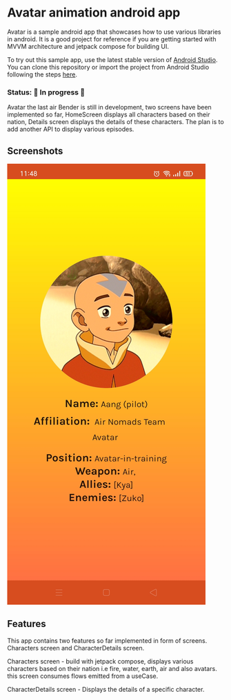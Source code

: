 # Avatar animation android app

Avatar is a sample android app that showcases how to use various libraries in android.
It is a good project for reference if you are getting started with MVVM architecture and jetpack compose for building UI.

To try out this sample app, use the latest stable version
of [Android Studio](https://developer.android.com/studio).
You can clone this repository or import the
project from Android Studio following the steps
[here](https://developer.android.com/jetpack/compose/setup#sample).

### Status: 🚧 In progress 🚧

Avatar the last air Bender is still in development, two screens have been implemented so far, HomeScreen displays all
characters based on their nation, Details screen displays the details of these characters. The plan is to add another API to display various episodes.

## Screenshots
<img src="app/src/main/java/com/example/avatarthelastairbender/screenshots/imag1.jpg"/>

## Features

This app contains two features so far implemented in form of screens. Characters screen and CharacterDetails screen.

Characters screen - build with jetpack compose, displays various characters based on their nation i.e fire, water, earth, air and also avatars.
this screen consumes flows emitted from a useCase.

CharacterDetails screen - Displays the details of a specific character.

